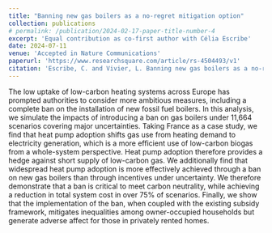 ```yaml
---
title: "Banning new gas boilers as a no-regret mitigation option"
collection: publications
# permalink: /publication/2024-02-17-paper-title-number-4
excerpt: 'Equal contribution as co-first author with Célia Escribe'
date: 2024-07-11
venue: 'Accepted in Nature Communications'
paperurl: 'https://www.researchsquare.com/article/rs-4504493/v1'
citation: 'Escribe, C. and Vivier, L. Banning new gas boilers as a no-regret mitigation option'
---
```


The low uptake of low-carbon heating systems across Europe has prompted authorities to consider more ambitious measures, including a complete ban on the installation of new fossil fuel boilers. In this analysis, we simulate the impacts of introducing a ban on gas boilers under 11,664 scenarios covering major uncertainties. Taking France as a case study, we find that heat pump adoption shifts gas use from heating demand to electricity generation, which is a more efficient use of low-carbon biogas from a whole-system perspective. Heat pump adoption therefore provides a hedge against short supply of low-carbon gas. We additionally find that widespread heat pump adoption is more effectively achieved through a ban on new gas boilers than through incentives under uncertainty. We therefore demonstrate that a ban is critical to meet carbon neutrality, while achieving a reduction in total system cost in over 75% of scenarios. Finally, we show that the implementation of the ban, when coupled with the existing subsidy framework, mitigates inequalities among owner-occupied households but generate adverse affect for those in privately rented homes.

